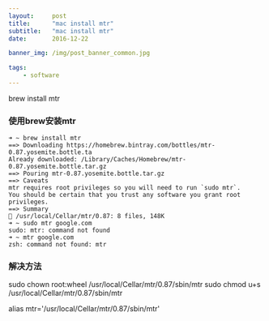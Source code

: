 ```yaml
---
layout:     post
title:      "mac install mtr"
subtitle:   "mac install mtr"
date:       2016-12-22

banner_img: /img/post_banner_common.jpg

tags:
    - software
---
```


brew install mtr
### 使用brew安装mtr
```apple js
➜ ~ brew install mtr
==> Downloading https://homebrew.bintray.com/bottles/mtr-0.87.yosemite.bottle.ta
Already downloaded: /Library/Caches/Homebrew/mtr-0.87.yosemite.bottle.tar.gz
==> Pouring mtr-0.87.yosemite.bottle.tar.gz
==> Caveats
mtr requires root privileges so you will need to run `sudo mtr`.
You should be certain that you trust any software you grant root privileges.
==> Summary
🍺 /usr/local/Cellar/mtr/0.87: 8 files, 148K
➜ ~ sudo mtr google.com
sudo: mtr: command not found
➜ ~ mtr google.com
zsh: command not found: mtr
```

### 解决方法
sudo chown root:wheel /usr/local/Cellar/mtr/0.87/sbin/mtr
sudo chmod u+s /usr/local/Cellar/mtr/0.87/sbin/mtr

alias mtr='/usr/local/Cellar/mtr/0.87/sbin/mtr'
